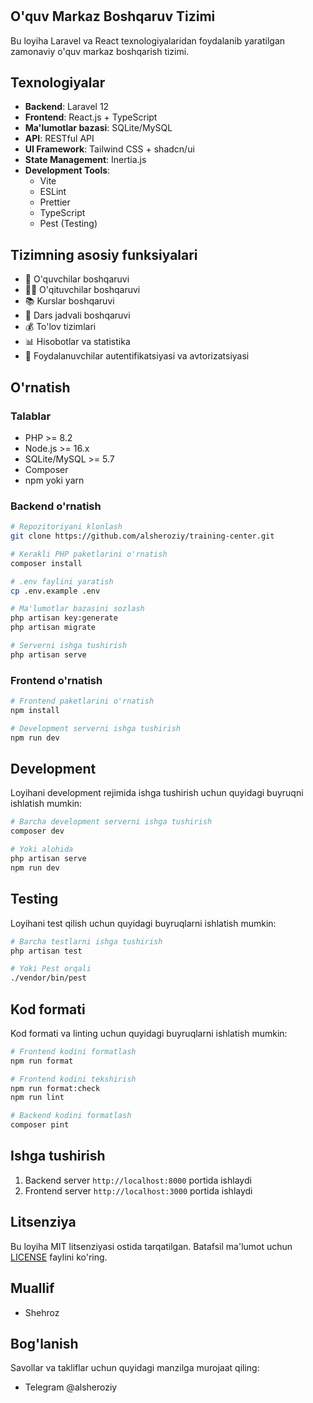 #
## O'quv Markaz Boshqaruv Tizimi

Bu loyiha Laravel va React texnologiyalaridan foydalanib yaratilgan zamonaviy o'quv markaz boshqarish tizimi.

## Texnologiyalar

- **Backend**: Laravel 12
- **Frontend**: React.js + TypeScript
- **Ma'lumotlar bazasi**: SQLite/MySQL
- **API**: RESTful API
- **UI Framework**: Tailwind CSS + shadcn/ui
- **State Management**: Inertia.js
- **Development Tools**: 
  - Vite
  - ESLint
  - Prettier
  - TypeScript
  - Pest (Testing)

## Tizimning asosiy funksiyalari

- 👥 O'quvchilar boshqaruvi
- 👨‍🏫 O'qituvchilar boshqaruvi
- 📚 Kurslar boshqaruvi
- 📅 Dars jadvali boshqaruvi
- 💰 To'lov tizimlari
- 📊 Hisobotlar va statistika
- 🔐 Foydalanuvchilar autentifikatsiyasi va avtorizatsiyasi

## O'rnatish

### Talablar

- PHP >= 8.2
- Node.js >= 16.x
- SQLite/MySQL >= 5.7
- Composer
- npm yoki yarn

### Backend o'rnatish

```bash
# Repozitoriyani klonlash
git clone https://github.com/alsheroziy/training-center.git

# Kerakli PHP paketlarini o'rnatish
composer install

# .env faylini yaratish
cp .env.example .env

# Ma'lumotlar bazasini sozlash
php artisan key:generate
php artisan migrate

# Serverni ishga tushirish
php artisan serve
```

### Frontend o'rnatish

```bash
# Frontend paketlarini o'rnatish
npm install

# Development serverni ishga tushirish
npm run dev
```

## Development

Loyihani development rejimida ishga tushirish uchun quyidagi buyruqni ishlatish mumkin:

```bash
# Barcha development serverni ishga tushirish
composer dev

# Yoki alohida
php artisan serve
npm run dev
```

## Testing

Loyihani test qilish uchun quyidagi buyruqlarni ishlatish mumkin:

```bash
# Barcha testlarni ishga tushirish
php artisan test

# Yoki Pest orqali
./vendor/bin/pest
```

## Kod formati

Kod formati va linting uchun quyidagi buyruqlarni ishlatish mumkin:

```bash
# Frontend kodini formatlash
npm run format

# Frontend kodini tekshirish
npm run format:check
npm run lint

# Backend kodini formatlash
composer pint
```

## Ishga tushirish

1. Backend server `http://localhost:8000` portida ishlaydi
2. Frontend server `http://localhost:3000` portida ishlaydi

## Litsenziya

Bu loyiha MIT litsenziyasi ostida tarqatilgan. Batafsil ma'lumot uchun [LICENSE](LICENSE) faylini ko'ring.

## Muallif

- Shehroz

## Bog'lanish

Savollar va takliflar uchun quyidagi manzilga murojaat qiling:
- Telegram @alsheroziy
